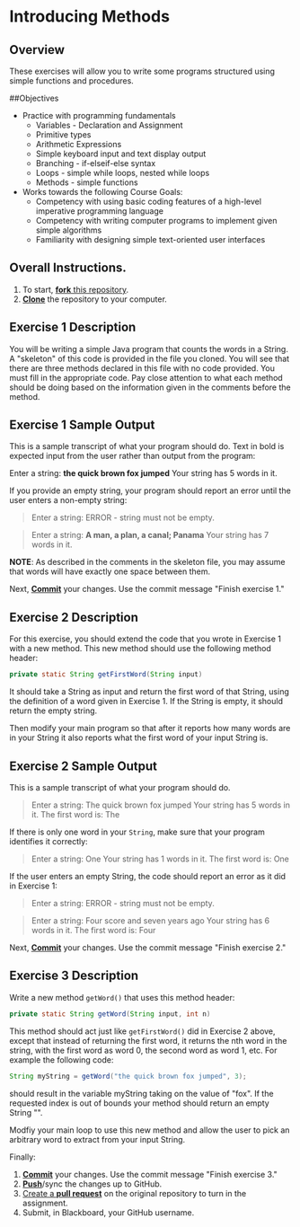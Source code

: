 # Introducing Methods

## Overview
These exercises will allow you to write some programs structured using simple functions and procedures.

##Objectives
- Practice with programming fundamentals
  - Variables - Declaration and Assignment
  - Primitive types
  - Arithmetic Expressions
  - Simple keyboard input and text display output
  - Branching - if-elseif-else syntax
  - Loops - simple while loops, nested while loops
  - Methods - simple functions
- Works towards the following Course Goals:
  - Competency with using basic coding features of a high-level imperative programming language
  - Competency with writing computer programs to implement given simple algorithms
  - Familiarity with designing simple text-oriented user interfaces

## Overall Instructions.
1. To start, [**fork** this repository][forking].
2. [**Clone**][ref-clone] the repository to your computer.
 
## Exercise 1 Description
You will be writing a simple Java program that counts the words in a String. A "skeleton" of this code is provided in the file you cloned.  You will see that there are three methods declared in this file with no code provided.  You must fill in the appropriate code.  Pay close attention to what each method should be doing based on the information given in the comments before the method.

## Exercise 1 Sample Output
This is a sample transcript of what your program should do.  Text in bold is expected input from the user rather than output from the program:

  Enter a string: **the quick brown fox jumped**
  Your string has 5 words in it.

If you provide an empty string, your program should report an error until the user enters a non-empty string:

>Enter a string: 
>ERROR - string must not be empty.

>Enter a string: **A man, a plan, a canal; Panama**
>Your string has 7 words in it.

**NOTE**:  As described in the comments in the skeleton file, you may assume that words will have exactly one space between them.

Next, [**Commit**][ref-commit] your changes. Use the commit message "Finish exercise 1."

## Exercise 2 Description

For this exercise, you should extend the code that you wrote in Exercise 1 with a new method.  This new method should use the following method header:

```java
private static String getFirstWord(String input)
```

It should take a String as input and return the first word of that String, using the definition of a word given in Exercise 1.  If the String is empty, it should return the empty string.

Then modify your main program so that after it reports how many words are in your String it also reports what the first word of your input String is.

## Exercise 2 Sample Output

This is a sample transcript of what your program should do. 

> Enter a string: The quick brown fox jumped
Your string has 5 words in it.
The first word is: The

If there is only one word in your `String`, make sure that your program identifies it correctly:

> Enter a string: One
Your string has 1 words in it.
The first word is: One

If the user enters an empty String, the code should report an error as it did in Exercise 1:

> Enter a string: 
ERROR - string must not be empty.

> Enter a string: Four score and seven years ago
Your string has 6 words in it.
The first word is: Four

Next, [**Commit**][ref-commit] your changes. Use the commit message "Finish exercise 2."

## Exercise 3 Description

Write a new method `getWord()` that uses this method header:

```java
private static String getWord(String input, int n)
```

This method should act just like `getFirstWord()` did in Exercise 2 above, except that instead of returning the first word, it returns the nth word in the string, with the first word as word 0, the second word as word 1, etc. For example the following code:

```java
String myString = getWord("the quick brown fox jumped", 3);
```

should result in the variable myString taking on the value of "fox".  If the requested index is out of bounds your method should return an empty String "".

Modfiy your main loop to use this new method and allow the user to pick an arbitrary word to extract from your input String.

Finally: 
1. [**Commit**][ref-commit] your changes. Use the commit message "Finish exercise 3."
2. [**Push**][ref-push]/sync the changes up to GitHub.
3. [Create a **pull request**][pull-request] on the original repository to turn in the assignment.
4. Submit, in Blackboard, your GitHub username.

<!-- Links -->
[create-repo]: https://help.github.com/articles/create-a-repo
[private-repos]: /guide/private_repos
[add-to-team-action]: https://github.com/education/teachers_pet/#giving-others-access
[teachers-pet]: https://github.com/education/teachers_pet
[help-add-to-team]: https://help.github.com/articles/adding-organization-members-to-a-team
[help-access-control]: https://help.github.com/articles/what-are-the-different-access-permissions#organization-accounts
[forking]: https://guides.github.com/activities/forking/
[ref-clone]: http://gitref.org/creating/#clone
[ref-commit]: http://gitref.org/basic/#commit
[ref-push]: http://gitref.org/remotes/#push
[pull-request]: https://help.github.com/articles/creating-a-pull-request
[raw]: https://raw.githubusercontent.com/education/guide/master/docs/forks.md
